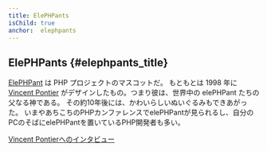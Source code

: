 ```yaml
---
title: ElePHPants
isChild: true
anchor:  elephpants
---
```


## ElePHPants {#elephpants_title}

[ElePHPant][elephpant] は PHP プロジェクトのマスコットだ。
もともとは 1998 年に [Vincent Pontier][vincent-pontier] がデザインしたもの。つまり彼は、世界中の elePHPant たちの父なる神である。
その約10年後には、かわいらしいぬいぐるみもできあがった。
いまやあちこちのPHPカンファレンスでelePHPantが見られるし、自分のPCのそばにelePHPantを置いているPHP開発者も多い。

[Vincent Pontierへのインタビュー][vincent-pontier-interview]


[elephpant]: https://www.php.net/elephpant.php
[vincent-pontier-interview]: https://7php.com/elephpant/
[vincent-pontier]: http://www.elroubio.net/
